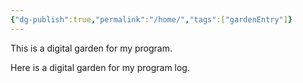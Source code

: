 ```yaml
---
{"dg-publish":true,"permalink":"/home/","tags":["gardenEntry"]}
---
```



This is a digital garden for my program.

Here is a digital garden for my program log.


